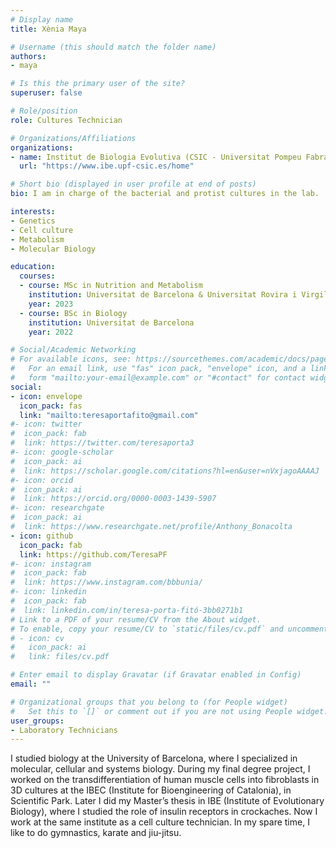 ```yaml
---
# Display name
title: Xènia Maya

# Username (this should match the folder name)
authors:
- maya

# Is this the primary user of the site?
superuser: false

# Role/position
role: Cultures Technician

# Organizations/Affiliations
organizations:
- name: Institut de Biologia Evolutiva (CSIC - Universitat Pompeu Fabra)
  url: "https://www.ibe.upf-csic.es/home"

# Short bio (displayed in user profile at end of posts)
bio: I am in charge of the bacterial and protist cultures in the lab.

interests:
- Genetics
- Cell culture
- Metabolism
- Molecular Biology

education:
  courses:
  - course: MSc in Nutrition and Metabolism
    institution: Universitat de Barcelona & Universitat Rovira i Virgili
    year: 2023
  - course: BSc in Biology
    institution: Universitat de Barcelona
    year: 2022

# Social/Academic Networking
# For available icons, see: https://sourcethemes.com/academic/docs/page-builder/#icons
#   For an email link, use "fas" icon pack, "envelope" icon, and a link in the
#   form "mailto:your-email@example.com" or "#contact" for contact widget.
social:
- icon: envelope
  icon_pack: fas
  link: "mailto:teresaportafito@gmail.com"
#- icon: twitter
#  icon_pack: fab
#  link: https://twitter.com/teresaporta3
#- icon: google-scholar
#  icon_pack: ai
#  link: https://scholar.google.com/citations?hl=en&user=nVxjagoAAAAJ
#- icon: orcid
#  icon_pack: ai
#  link: https://orcid.org/0000-0003-1439-5907
#- icon: researchgate
#  icon_pack: ai
#  link: https://www.researchgate.net/profile/Anthony_Bonacolta
- icon: github
  icon_pack: fab
  link: https://github.com/TeresaPF
#- icon: instagram
#  icon_pack: fab
#  link: https://www.instagram.com/bbbunia/
#- icon: linkedin
#  icon_pack: fab
#  link: linkedin.com/in/teresa-porta-fitó-3bb0271b1
# Link to a PDF of your resume/CV from the About widget.
# To enable, copy your resume/CV to `static/files/cv.pdf` and uncomment the lines below.
# - icon: cv
#   icon_pack: ai
#   link: files/cv.pdf

# Enter email to display Gravatar (if Gravatar enabled in Config)
email: ""

# Organizational groups that you belong to (for People widget)
#   Set this to `[]` or comment out if you are not using People widget.
user_groups:
- Laboratory Technicians
---
```


I studied biology at the University of Barcelona, where I specialized in molecular, cellular and systems biology. During my final degree project, I worked on the transdifferentiation of human muscle cells into fibroblasts in 3D cultures at the IBEC (Institute for Bioengineering of Catalonia), in Scientific Park. Later I did my Master’s thesis in IBE (Institute of Evolutionary Biology), where I studied the role of insulin receptors in crockaches. Now I work at the same institute as a cell culture technician. In my spare time, I like to do gymnastics, karate and jiu-jitsu.

